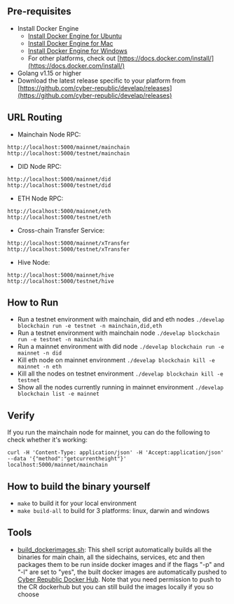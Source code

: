 ## Pre-requisites
- Install Docker Engine
    - [Install Docker Engine for Ubuntu](https://docs.docker.com/install/linux/docker-ce/ubuntu/)
    - [Install Docker Engine for Mac](https://docs.docker.com/docker-for-mac/install/)
    - [Install Docker Engine for Windows](https://docs.docker.com/docker-for-windows/install/)
    - For other platforms, check out [https://docs.docker.com/install/](https://docs.docker.com/install/)
- Golang v1.15 or higher
- Download the latest release specific to your platform from [https://github.com/cyber-republic/develap/releases](https://github.com/cyber-republic/develap/releases)

## URL Routing
- Mainchain Node RPC: 
```
http://localhost:5000/mainnet/mainchain
http://localhost:5000/testnet/mainchain
```
- DID Node RPC: 
```
http://localhost:5000/mainnet/did
http://localhost:5000/testnet/did
```
- ETH Node RPC: 
```
http://localhost:5000/mainnet/eth
http://localhost:5000/testnet/eth
```
- Cross-chain Transfer Service: 
```
http://localhost:5000/mainnet/xTransfer
http://localhost:5000/testnet/xTransfer
```
- Hive Node: 
```
http://localhost:5000/mainnet/hive
http://localhost:5000/testnet/hive
```

## How to Run
- Run a testnet environment with mainchain, did and eth nodes
    `./develap blockchain run -e testnet -n mainchain,did,eth`
- Run a testnet environment with mainchain node
    `./develap blockchain run -e testnet -n mainchain`
- Run a mainnet environment with did node
    `./develap blockchain run -e mainnet -n did`
- Kill eth node on mainnet environment
    `./develap blockchain kill -e mainnet -n eth`
- Kill all the nodes on testnet environment
    `./develap blockchain kill -e testnet`
- Show all the nodes currently running in mainnet environment
    `./develap blockchain list -e mainnet`

## Verify
If you run the mainchain node for mainnet, you can do the following to check whether it's working:
```
curl -H 'Content-Type: application/json' -H 'Accept:application/json' --data '{"method":"getcurrentheight"}' localhost:5000/mainnet/mainchain
```

## How to build the binary yourself
- `make` to build it for your local environment
- `make build-all` to build for 3 platforms: linux, darwin and windows

## Tools
- [build_dockerimages.sh](./tools/build_dockerimages.sh): This shell script automatically builds all the binaries for main chain, all the sidechains, services, etc and then packages them to be run inside docker images and if the flags "-p" and "-l" are set to "yes", the built docker images are automatically pushed to [Cyber Republic Docker Hub](https://cloud.docker.com/u/cyberrepublic/repository/list). Note that you need permission to push to the CR dockerhub but you can still build the images locally if you so choose
